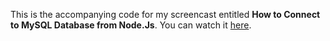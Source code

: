 This is the accompanying code for my screencast entitled **How to Connect to MySQL Database from Node.Js**. You can watch it [here](https://youtu.be/XuLRKMqozwA).
